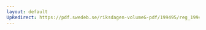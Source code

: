 ```yaml
---
layout: default
UpRedirect: https://pdf.swedeb.se/riksdagen-volumeG-pdf/199495/reg_199495/reg_199495_0476.pdf
---
```

